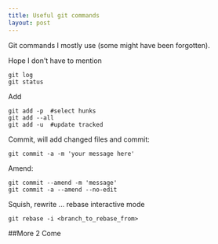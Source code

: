 ```yaml
---
title: Useful git commands 
layout: post
---
```


Git commands I mostly use (some might have been forgotten).

Hope I don't have to mention 

    git log
    git status

Add 

    git add -p  #select hunks
    git add --all
    git add -u  #update tracked

Commit, will add changed files and commit:
    
    git commit -a -m 'your message here'
    
Amend:
    
    git commit --amend -m 'message'
    git commit -a --amend --no-edit
    
Squish, rewrite ... rebase  interactive mode
    
    git rebase -i <branch_to_rebase_from>

##More 2 Come